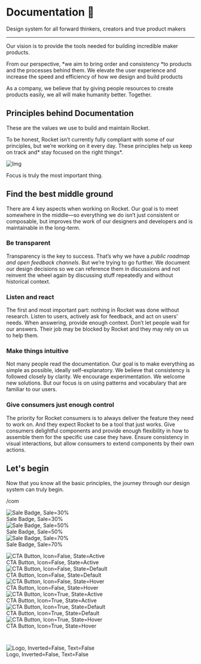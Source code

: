 
# Documentation 🚀

Design system for all forward thinkers, creators and true product makers

---

Our vision is to provide the tools needed for building incredible maker products.

From our perspective, *we aim to bring order and consistency *to products and the processes behind them. We elevate the user experience and increase the speed and efficiency of how we design and build products

As a company, we believe that by giving people resources to create products easily, we all will make humanity better. Together.

## Principles behind Documentation

These are the values we use to build and maintain Rocket.

To be honest, Rocket isn’t currently fully compliant with some of our principles, but we’re working on it every day. These principles help us keep on track and* stay focused on the right things*.

![Img](https://studio-assets.supernova.io/design-systems/14533/9289758a-6300-472a-bbc6-a57098081abf.jpeg?Expires=1990828800&Policy=eyJTdGF0ZW1lbnQiOlt7IlJlc291cmNlIjoiaHR0cHM6Ly9zdHVkaW8tYXNzZXRzLnN1cGVybm92YS5pby9kZXNpZ24tc3lzdGVtcy8xNDUzMy85Mjg5NzU4YS02MzAwLTQ3MmEtYmJjNi1hNTcwOTgwODFhYmYuanBlZyIsIkNvbmRpdGlvbiI6eyJEYXRlTGVzc1RoYW4iOnsiQVdTOkVwb2NoVGltZSI6MTk5MDgyODgwMH19fV19&Signature=E9DL6D-ZtS~4qaH18y5tnHC4gtpQUzZb85NmDFMuezn~MaWHPSumzBv6tXkxGqSgGyKh~9FaYnbfHkcJhU~4F~jdbuY70gbRxUpvnBtyCpz8o0mci-d2A9WoIZ3RGl11izD3c2WMfUaKhSaFlUw8cTGP-9vrqeUi58O2P4zYT9eAeyvOIFzQXgIgljhxiB9mIVU5a4j1vDL8ntJpagEZukKRskOgMrrB4LNQ-nRsvXFF7W5C5EkdoZPZf4jFxcQu2Yj6M9-bqNBXubYMsYYhEXqvqUOAnYVaE59E5PSSe43HKv2gp1ajSJ3ttHtTtCITO8Vyfh1FoTl03Z18ki8iZg__&Key-Pair-Id=APKAJGK34LCCAUR7N6LA)

Focus is truly the most important thing.

## Find the best middle ground

There are 4 key aspects when working on Rocket. Our goal is to meet somewhere in the middle—so everything we do isn’t just consistent or composable, but improves the work of our designers and developers and is maintainable in the long-term.

### Be transparent

Transparency is the key to success. That’s why we have a *public roadmap and open feedback channels*. But we’re trying to go further. We document our design decisions so we can reference them in discussions and not reinvent the wheel again by discussing stuff repeatedly and without historical context.

### Listen and react

The first and most important part: nothing in Rocket was done without research. Listen to users, actively ask for feedback, and act on users’ needs. When answering, provide enough context. Don’t let people wait for our answers. Their job may be blocked by Rocket and they may rely on us to help them.

### Make things intuitive

Not many people read the documentation. Our goal is to make everything as simple as possible, ideally self-explanatory. We believe that consistency is followed closely by clarity. We encourage experimentation. We welcome new solutions. But our focus is on using patterns and vocabulary that are familiar to our users.

### Give consumers just enough control

The priority for Rocket consumers is to always deliver the feature they need to work on. And they expect Rocket to be a tool that just works. Give consumers delightful components and provide enough flexibility in how to assemble them for the specific use case they have. Ensure consistency in visual interactions, but allow consumers to extend components by their own actions.

## Let's begin

Now that you know all the basic principles, the journey through our design system can truly begin.

/com

  
![Sale Badge, Sale=30%](https://studio-assets.supernova.io/design-systems/14533/67f34362-1dea-4ed4-a1f0-332e0cfffcb9.png?Expires=1990828800&Policy=eyJTdGF0ZW1lbnQiOlt7IlJlc291cmNlIjoiaHR0cHM6Ly9zdHVkaW8tYXNzZXRzLnN1cGVybm92YS5pby9kZXNpZ24tc3lzdGVtcy8xNDUzMy82N2YzNDM2Mi0xZGVhLTRlZDQtYTFmMC0zMzJlMGNmZmZjYjkucG5nIiwiQ29uZGl0aW9uIjp7IkRhdGVMZXNzVGhhbiI6eyJBV1M6RXBvY2hUaW1lIjoxOTkwODI4ODAwfX19XX0_&Signature=QCI2JwmNBqI8B659TQFJohl~smugxqKU-WXqkZ1uJkRitHj26vdJpHDxBDSDLxHWtEo23VuFA-BvCLd-qQERYZC0mjff5sQkAIXRz6XURfezUR~fWZBxMd26DmzyipmMM5VojAAUFQoljJozssJfMbXR5jDXIOVjylurUaNnZ3BNZEGmK~54RKuQrzUtPRzKjFym76VbObofFZmmJ7s5egMfoPs67mQabXA21Cj8mFkWAuJS2UBE-xz8o1poVRs6pTJMlgIELdeR7ovm8bHVJTrboH9d6-~HNBYLs3Ndgl-q1fpjMp-2Qbpk6KjvVLyaqOAPZzyZHaGLvoKXIXSznA__&Key-Pair-Id=APKAJGK34LCCAUR7N6LA)  
Sale Badge, Sale=30%  
![Sale Badge, Sale=50%](https://studio-assets.supernova.io/design-systems/14533/7f861b12-a902-4a81-a98b-5ab801c71a22.png?Expires=1990828800&Policy=eyJTdGF0ZW1lbnQiOlt7IlJlc291cmNlIjoiaHR0cHM6Ly9zdHVkaW8tYXNzZXRzLnN1cGVybm92YS5pby9kZXNpZ24tc3lzdGVtcy8xNDUzMy83Zjg2MWIxMi1hOTAyLTRhODEtYTk4Yi01YWI4MDFjNzFhMjIucG5nIiwiQ29uZGl0aW9uIjp7IkRhdGVMZXNzVGhhbiI6eyJBV1M6RXBvY2hUaW1lIjoxOTkwODI4ODAwfX19XX0_&Signature=bs~5-H7D92aDIk4HS2KRGM42uNm9O1KKE615hf-YZfSzkewa1Bb8RuKe1EuvsCUtjMpjDU0Rgnjz0LsRqwMxC4gSJSkSNd8u5EA0Jt65ePAixNuy4DKzzlfi1lSOHwZfdLTbmEIOIlPw-bGsZp4Z-HmLZ7sdaUw5hgFTezFniG-BCu1bxtTp6dJDlmpHMFo4-JUotIY2ADUryUPqPzTsWjjQeHyNtHcLFwKVSQTyfBlSYQsifb54ZMm~07WhqGNtEvC74ojP-hELIDd4hV7HoPrXg2oVWcekuMxjEs1siSom~-bwahA-8fIAH3biXOSMeGyGt28MYXuzwkes3shC~Q__&Key-Pair-Id=APKAJGK34LCCAUR7N6LA)  
Sale Badge, Sale=50%  
![Sale Badge, Sale=70%](https://studio-assets.supernova.io/design-systems/14533/4375b03e-4b5b-46ac-8c95-1c5dc112357f.png?Expires=1990828800&Policy=eyJTdGF0ZW1lbnQiOlt7IlJlc291cmNlIjoiaHR0cHM6Ly9zdHVkaW8tYXNzZXRzLnN1cGVybm92YS5pby9kZXNpZ24tc3lzdGVtcy8xNDUzMy80Mzc1YjAzZS00YjViLTQ2YWMtOGM5NS0xYzVkYzExMjM1N2YucG5nIiwiQ29uZGl0aW9uIjp7IkRhdGVMZXNzVGhhbiI6eyJBV1M6RXBvY2hUaW1lIjoxOTkwODI4ODAwfX19XX0_&Signature=QNQyVTubxQNq0FJIA3frjYoL2U7lUSYeoMU8Bp2DwV5wXqCAtUu2uLt6fA7MFK27bep5s0PkDITTGWIeQhNA3BvUIN22pefdeuVTQHNuzm~0o97CVqLq6j2Pz0AqipPOJ0eTOCCRbtEeCxIa3s9zrxKI45R~XbidhKIzZ7IGae2ziFeYg9pN7YJQVkjFe46V2WKrAHUjwyw-LytTfB5hlEKv8tCCvxGlSV-P-C0-TuNwXN5CKpkgVh3a1LUU7Hg4RoqrxrysPwG3DA-AfyxJ9cBQK-1MMdZyD8dA5XgPXbD0LHdqON-Xs2p5W~jCSCiiMKRWsD-CvSWuW-pK22WxZw__&Key-Pair-Id=APKAJGK34LCCAUR7N6LA)  
Sale Badge, Sale=70%  


  
![CTA Button, Icon=False, State=Active](https://studio-assets.supernova.io/design-systems/14533/d054f45c-637c-4eef-a944-56acff7140a0.png?Expires=1990828800&Policy=eyJTdGF0ZW1lbnQiOlt7IlJlc291cmNlIjoiaHR0cHM6Ly9zdHVkaW8tYXNzZXRzLnN1cGVybm92YS5pby9kZXNpZ24tc3lzdGVtcy8xNDUzMy9kMDU0ZjQ1Yy02MzdjLTRlZWYtYTk0NC01NmFjZmY3MTQwYTAucG5nIiwiQ29uZGl0aW9uIjp7IkRhdGVMZXNzVGhhbiI6eyJBV1M6RXBvY2hUaW1lIjoxOTkwODI4ODAwfX19XX0_&Signature=iWsq3ttHQcTMFDeXEh1Lf-hGT-a7MZlubEP2ZzU7xYCuOWV5-b-rG-TUjeA74EgHjWPwlJJHX4Yvfvc71v-m9V7R9CZ2yC-xpIF0YDhb6XvUr1iCACZNJpZgibUsj8~RRDv6FLL-ojIFDKK-wbDVnNaFGcSiTQiHC6cB9dxaZNWT6hUF9tpyCNBI3JI-pqVz7HvvUVn5oa4iR~9GeHDMoSeMH~d1HsLuUMDlQcuqf0Uc535MswlX~uC5mLRveid83EKZkxmeweKZTvsJdb5CY05l6jgHxYr-Q6a5PHFtPTUeG~j8zdTEC7tnUr~~14CWpTW~eLZ0182sUdcjVUVeBA__&Key-Pair-Id=APKAJGK34LCCAUR7N6LA)  
CTA Button, Icon=False, State=Active  
![CTA Button, Icon=False, State=Default](https://studio-assets.supernova.io/design-systems/14533/5bc2466d-4776-4039-bff1-30feff2dad86.png?Expires=1990828800&Policy=eyJTdGF0ZW1lbnQiOlt7IlJlc291cmNlIjoiaHR0cHM6Ly9zdHVkaW8tYXNzZXRzLnN1cGVybm92YS5pby9kZXNpZ24tc3lzdGVtcy8xNDUzMy81YmMyNDY2ZC00Nzc2LTQwMzktYmZmMS0zMGZlZmYyZGFkODYucG5nIiwiQ29uZGl0aW9uIjp7IkRhdGVMZXNzVGhhbiI6eyJBV1M6RXBvY2hUaW1lIjoxOTkwODI4ODAwfX19XX0_&Signature=QBD46IcxX4AxvaJSLAhwPHem-rSCU1afJIaKTT7sMoyZVggKFTBkDswURrMDbKibWsEMaDPXGm~4hZbOlWdpPBDKt3yY4ZcVcyw~fv0EKCMYPOLLBL6jkIcxTspiFwuqMZnNk8-UGz35W34e4N0marAXRwKJV2nTYpyM4~~PcbLgR64lG8vptMA2x15bBLQPD4N8barhN1c04zFvyzNdZnVr8Hlt3NU5Yz3K-AGrM3e~JE0IwWCtMXhJI3VKAhvH425wb0ilcH4uN-Z4TeyW~FjOi6tD1nEckvuSgtTqRBJICKzECxKXnhWBK0zE0ZH6iirofKhb0nO9-J3~v9zL8w__&Key-Pair-Id=APKAJGK34LCCAUR7N6LA)  
CTA Button, Icon=False, State=Default  
![CTA Button, Icon=False, State=Hover](https://studio-assets.supernova.io/design-systems/14533/036b4a90-c647-40e9-8416-9e34e1a045cf.png?Expires=1990828800&Policy=eyJTdGF0ZW1lbnQiOlt7IlJlc291cmNlIjoiaHR0cHM6Ly9zdHVkaW8tYXNzZXRzLnN1cGVybm92YS5pby9kZXNpZ24tc3lzdGVtcy8xNDUzMy8wMzZiNGE5MC1jNjQ3LTQwZTktODQxNi05ZTM0ZTFhMDQ1Y2YucG5nIiwiQ29uZGl0aW9uIjp7IkRhdGVMZXNzVGhhbiI6eyJBV1M6RXBvY2hUaW1lIjoxOTkwODI4ODAwfX19XX0_&Signature=l9Sot4s5j2OWp3FtPJRXDSlYI5746vI8i3INYiWwwohaSCwttavE8gx2COqG2xb~NGkrCDdhrYae4jSNp0JjIGvwdG0km3LkffKYRnJzaVWU1sI5kyS7UoPSx8PIpFCkMANV5tARn9MY1hHjFaJ8sb9rHnPIzM7RL80spvu3ImpAEEpzQ2TqAztlhRcr6jankEovERASj9uanXdJdT2~Iy4QJvOCKTHx0tcw2rLEXGXi7A6pGwFCyiEEow8cX6pssZgMsFMUh9xMQuM9b9t2JhHIoc821MrbBtyFaSkcqNACJi051MMVg6S~UBGHi7QgG5va8cIMW4G0yCkApdE1JQ__&Key-Pair-Id=APKAJGK34LCCAUR7N6LA)  
CTA Button, Icon=False, State=Hover  
![CTA Button, Icon=True, State=Active](https://studio-assets.supernova.io/design-systems/14533/143af8d1-0cea-479b-be5a-88ea34a26da7.png?Expires=1990828800&Policy=eyJTdGF0ZW1lbnQiOlt7IlJlc291cmNlIjoiaHR0cHM6Ly9zdHVkaW8tYXNzZXRzLnN1cGVybm92YS5pby9kZXNpZ24tc3lzdGVtcy8xNDUzMy8xNDNhZjhkMS0wY2VhLTQ3OWItYmU1YS04OGVhMzRhMjZkYTcucG5nIiwiQ29uZGl0aW9uIjp7IkRhdGVMZXNzVGhhbiI6eyJBV1M6RXBvY2hUaW1lIjoxOTkwODI4ODAwfX19XX0_&Signature=VzTi2cp1wsZzNvWz8~fTn0-ecuRGaOXbZFLsPWYIvHwZ1M4eIdKIXLZ1padI1lKDtIQivg1GBMozJSvKnyd-AEfnIRbUNM5-Kj~ghqufjEQfsgOCsZ79XPDz2mFB1NYBcXGccYSax8l2NPXeo6h-CF0lWXo5HGYXbplTwNiu6Xpa7ZfD7Arg5FfyM516HUufD7-GtWvC4DyhPlxYuxowUNKJ5qZJ5-gFprv9ZNUQcOrCjoqInLxPL5RUW-ilo0mGoWh~4iTj8Y5nNqa6DDaj5mWwYAuIJt6gu9OJQm1G3nz-8oERxCuHEWj0BdptvLYmKmjQqrHnN-gm1ZPgB-Pw2w__&Key-Pair-Id=APKAJGK34LCCAUR7N6LA)  
CTA Button, Icon=True, State=Active  
![CTA Button, Icon=True, State=Default](https://studio-assets.supernova.io/design-systems/14533/74755f27-e258-4126-a0cf-4cddf7c1409d.png?Expires=1990828800&Policy=eyJTdGF0ZW1lbnQiOlt7IlJlc291cmNlIjoiaHR0cHM6Ly9zdHVkaW8tYXNzZXRzLnN1cGVybm92YS5pby9kZXNpZ24tc3lzdGVtcy8xNDUzMy83NDc1NWYyNy1lMjU4LTQxMjYtYTBjZi00Y2RkZjdjMTQwOWQucG5nIiwiQ29uZGl0aW9uIjp7IkRhdGVMZXNzVGhhbiI6eyJBV1M6RXBvY2hUaW1lIjoxOTkwODI4ODAwfX19XX0_&Signature=YbUGRl-u536kpgK9FdQHRHvISzy0SspT3~Sp93Ysz~F7lyMAVqut2FM95mUXHT6nehQKLu5UhgEU2VRuYk9R6cA3P5~kU6DwX0biBSEiXNGSjRE73o0ilXr7KvfQUFFqDh9mzKg-DHCqPDhcyqIwXaw0iG3zz1KUpSWH0ZmWDOq9OTFpH9s781ZSh9GMly-dEs-DoF8192J8GkkdsWquEMucOiG~bidYysJxUXtYwUafBDH0BQpP5L9N5vqjPVHQrbKI5jhdNKsHz8B3HpsIyqP5Ym3WpXUfxdCJU-7sOxUBXdcYryJ2h4UxFxuSgTSVnsN4dp5GtDo9tDP4scdbPw__&Key-Pair-Id=APKAJGK34LCCAUR7N6LA)  
CTA Button, Icon=True, State=Default  
![CTA Button, Icon=True, State=Hover](https://studio-assets.supernova.io/design-systems/14533/6bd86d73-6556-4103-aa22-c6ac9a8777f7.png?Expires=1990828800&Policy=eyJTdGF0ZW1lbnQiOlt7IlJlc291cmNlIjoiaHR0cHM6Ly9zdHVkaW8tYXNzZXRzLnN1cGVybm92YS5pby9kZXNpZ24tc3lzdGVtcy8xNDUzMy82YmQ4NmQ3My02NTU2LTQxMDMtYWEyMi1jNmFjOWE4Nzc3ZjcucG5nIiwiQ29uZGl0aW9uIjp7IkRhdGVMZXNzVGhhbiI6eyJBV1M6RXBvY2hUaW1lIjoxOTkwODI4ODAwfX19XX0_&Signature=EXudtxCx939PL3nRRwCaoX3cMDYJvgCbpekxLvLulIMit~hOlx3DnIZI2e~KYX8dt7isNWV9f~QwgYzG1CfHK~iq5IU~MTmcCQerNhgcVEk20d9c9wOrBaqg6AzgzHWIyN1RMiO1ZEQHzMKOIDiramU8sQJljt8up3A9Rqr8TgoUUyuGtCspbm~jtuEn9qlVU7WS6O-RFGPAzXrkscfg8nhyhA~WYQXbcNumZ8FHqZUQCh1E-kABB7zNDVUm687jJMqXTjm~sqpHQ6sVWEDd-QDe1QY7Kt8hnVDTzkipV8xmbRGv2LDPu~vwu7ZkV~r6Gt5UjfrwqfjjbAmWlCJ86g__&Key-Pair-Id=APKAJGK34LCCAUR7N6LA)  
CTA Button, Icon=True, State=Hover  


```javascript  
  
```

  
![Logo, Inverted=False, Text=False](https://studio-assets.supernova.io/design-systems/14533/c4ebefd8-f8fc-4429-b80e-8ae2a937f006.png?Expires=1990828800&Policy=eyJTdGF0ZW1lbnQiOlt7IlJlc291cmNlIjoiaHR0cHM6Ly9zdHVkaW8tYXNzZXRzLnN1cGVybm92YS5pby9kZXNpZ24tc3lzdGVtcy8xNDUzMy9jNGViZWZkOC1mOGZjLTQ0MjktYjgwZS04YWUyYTkzN2YwMDYucG5nIiwiQ29uZGl0aW9uIjp7IkRhdGVMZXNzVGhhbiI6eyJBV1M6RXBvY2hUaW1lIjoxOTkwODI4ODAwfX19XX0_&Signature=Bib3Col-uB9HtGqPkO7YGD~1mSbPJLxZo0mI9C0CruwXGoYBal3zNsZ7v47oqb3LvxJGCxjSD-oL5IBD6~bmqGYhQDrXqwbg90bZJGQ3~lb5peIEnVbZFWPa2zCEYaFuAFr9yI4wHBlUxq5GFd08lY2zszraWXOJNKw5XNylHzPkwwQB8vsfHP4qDePmT0jZGtHGndGrP9bYqK5-SZ8gJN16lPrfgGbekDSM9s5aPSml5jKTS6mQZYQLEgv0NsloCtZ~4D~CNSQgVCI87GL8Oe6om3fNTskBlEp52WeAYjne7FGkRSnwscZEZdq6u4VZMuzmNzB6mK15uz37Zt6vSg__&Key-Pair-Id=APKAJGK34LCCAUR7N6LA)  
Logo, Inverted=False, Text=False  


  
  
